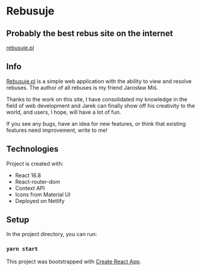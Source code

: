 # Rebusuje 
## Probably the best rebus site on the internet

[rebusuje.pl](www.rebusuje.pl)

## Info

[Rebusuje.pl](www.rebusuje.pl) is a simple web application with the ability to view and resolve rebuses.
The author of all rebuses is my friend Jarosław Miś.

Thanks to the work on this site, I have consolidated my knowledge in the field of web development and Jarek can finally show off his creativity to the world, and users, I hope, will have a lot of fun.

If you see any bugs, have an idea for new features, or think that existing features need improvement, write to me!


 ## Technologies
Project is created with:
* React 16.8
* React-router-dom
* Context API
* Icons from Material UI
* Deployed on Netlify




## Setup

In the project directory, you can run:

### `yarn start`

This project was bootstrapped with [Create React App](https://github.com/facebook/create-react-app).

